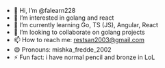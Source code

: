 - 👋 Hi, I’m @falearn228
- 👀 I’m interested in golang and react
- 🌱 I’m currently learning Go, TS (JS), Angular, React
- 💞️ I’m looking to collaborate on golang projects
- 📫 How to reach me: restsan2003@gmail.com
- 😄 Pronouns: mishka_fredde_2002
- ⚡ Fun fact: i have normal pencil and bronze in LoL

<!---
falearn228/falearn228 is a ✨ special ✨ repository because its `README.md` (this file) appears on your GitHub profile.
You can click the Preview link to take a look at your changes.
--->
